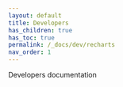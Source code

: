 ```yaml
---
layout: default
title: Developers
has_children: true
has_toc: true
permalink: /_docs/dev/recharts
nav_order: 1
---
```


Developers documentation